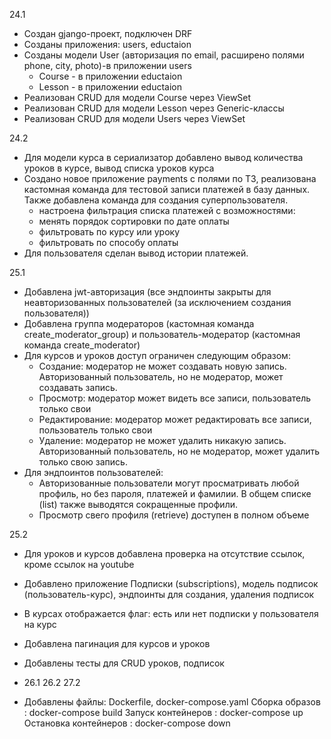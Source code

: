 24.1
- Создан gjango-проект, подключен DRF
- Созданы приложения: users, eductaion
- Созданы модели User (авторизация по email, расширено полями phone, city, photo)-в приложении users
  - Course - в приложении eductaion
  - Lesson - в приложении eductaion
- Реализован CRUD для модели Course через ViewSet
- Реализован CRUD для модели Lesson через Generic-классы
- Реализован CRUD для модели Users через ViewSet 

24.2 
- Для модели курса в сериализатор добавлено вывод количества уроков в курсе, вывод списка уроков курса
- Создано новое приложение payments с полями по ТЗ, реализована кастомная команда для тестовой записи платежей в базу данных.
  Также добавлена команда для создания суперпользователя.
    - настроена фильтрация списка платежей с возможностями:
    - менять порядок сортировки по дате оплаты
    - фильтровать по курсу или уроку
    - фильтровать по способу оплаты
- Для пользователя сделан вывод истории платежей.


25.1
- Добавлена jwt-авторизация (все эндпоинты закрыты для неавторизованных пользователей (за исключением создания пользователя))
- Добавлена группа модераторов (кастомная команда create_moderator_group) 
и пользователь-модератор (кастомная команда create_moderator)
- Для курсов и уроков доступ ограничен следующим образом:
  - Создание: модератор не может создавать новую запись. Авторизованный пользователь, но не модератор, может создавать запись.
  - Просмотр: модератор может видеть все записи, пользователь только свои
  - Редактирование: модератор может редактировать все записи, пользователь только свои
  - Удаление: модератор не может удалить никакую запись. Авторизованный пользователь, 
  но не модератор, может удалить только свою запись.
- Для эндпоинтов пользователей:
  - Авторизованные пользователи могут просматривать любой профиль, но без пароля, платежей и фамилии. В общем списке (list)
  также выводятся сокращенные профили.
  - Просмотр свего профиля (retrieve) доступен в полном объеме 

25.2 
- Для уроков и курсов добавлена проверка на отсутствие ссылок, кроме ссылок на youtube
- Добавлено приложение Подписки (subscriptions), модель подписок (пользователь-курс), эндпоинты для создания, удаления подписок
- В курсах отображается флаг: есть или нет подписки у пользователя на курс
- Добавлена пагинация для курсов и уроков
- Добавлены тесты для CRUD уроков, подписок

- 26.1
 26.2 
27.2
- Добавлены файлы: Dockerfile, docker-compose.yaml
Сборка образов : docker-compose build
Запуск контейнеров : docker-compose up 
Остановка контейнеров : docker-compose down


